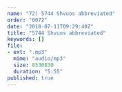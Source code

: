 ```yaml
---
name: "72) 5744 Shvuos abbreviated"
order: "0072"
date: "2018-07-11T09:29:40Z"
title: "5744 Shvuos abbreviated"
keywords: []
file:
- ext: ".mp3"
  mime: "audio/mp3"
  size: 8530830
  duration: "5:55"
published: true
---
```

